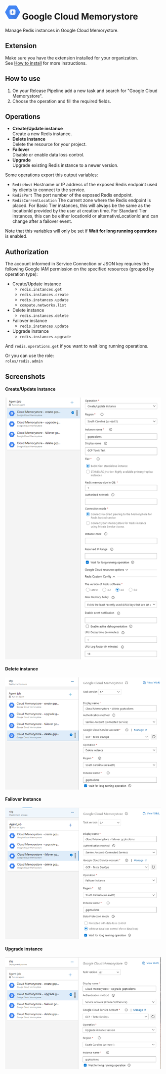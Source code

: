 # <img src="src/icon.svg" height="48"> Google Cloud Memorystore

Manage Redis instances in Google Cloud Memorystore.

## Extension

Make sure you have the extension installed for your organization.  
See [How to install](/#how-to-install-extension) for more instructions.

## How to use

1. On your Release Pipeline add a new task and search for "Google Cloud Memorystore".  
2. Choose the operation and fill the required fields.

## Operations

- **Create/Update instance**  
  Create a new Redis instance.
- **Delete instance**  
  Delete the resource for your project.
- **Failover**  
  Disable or enable data loss control.
- **Upgrade**  
  Upgrade existing Redis instance to a newer version.

Some operations export this output variables:

- `RedisHost` Hostname or IP address of the exposed Redis endpoint used by clients to connect to the service.
- `RedisPort` The port number of the exposed Redis endpoint.
- `RedisCurrentLocation` The current zone where the Redis endpoint is placed. For Basic Tier instances, this will always be the same as the locationId provided by the user at creation time. For Standard Tier instances, this can be either locationId or alternativeLocationId and can change after a failover event.

Note that this variables will only be set if **Wait for long running operations** is enabled.

## Authorization

The account informed in Service Connection or JSON key requires the following Google IAM permission on the specified resources (grouped by operation type):

- Create/Update instance
  - `redis.instances.get`
  - `redis.instances.create`
  - `redis.instances.update`
  - `compute.networks.list`
- Delete instance
  - `redis.instances.delete`
- Failover instance
  - `redis.instances.update`
- Upgrade instance
  - `redis.instances.upgrade`

And `redis.operations.get` if you want to wait long running operations.

Or you can use the role:  
`roles/redis.admin`

## Screenshots

#### Create/Update instance

![](screenshots/redisc.png)

#### Delete instance

![](screenshots/redisd.png)

#### Failover instance

![](screenshots/redisf.png)

#### Upgrade instance

![](screenshots/redisu.png)
